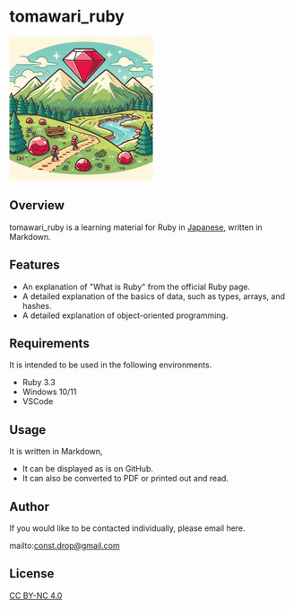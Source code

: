 # tomawari_ruby

![tomawari_ruby](tomawari_ruby_256.png)

## Overview

tomawari_ruby is a learning material for Ruby in [Japanese](README-ja.md), written in Markdown.

## Features

* An explanation of "What is Ruby" from the official Ruby page.
* A detailed explanation of the basics of data, such as types, arrays, and hashes.
* A detailed explanation of object-oriented programming.

## Requirements

It is intended to be used in the following environments.
* Ruby 3.3
* Windows 10/11
* VSCode

## Usage

It is written in Markdown,
* It can be displayed as is on GitHub.
* It can also be converted to PDF or printed out and read.

## Author

If you would like to be contacted individually, please email here.

mailto:const.drop@gmail.com

## License

[CC BY-NC 4.0](https://creativecommons.org/licenses/by-nc/4.0/)
